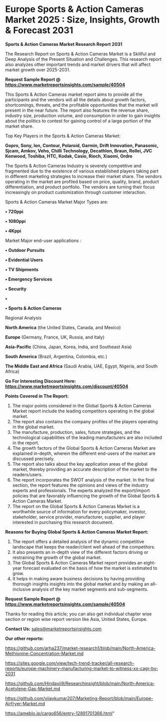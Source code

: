 # Europe  Sports & Action Cameras Market 2025 : Size, Insights, Growth & Forecast 2031

<strong>Sports & Action Cameras Market Research Report 2031</strong>

The Research Report on Sports & Action Cameras Market is a Skillful and Deep Analysis of the Present Situation and Challenges. This research report also analyzes other important trends and market drivers that will affect market growth over 2025-2031.

<strong>Request Sample Report @ <a href=https://www.marketreportsinsights.com/sample/40504>https://www.marketreportsinsights.com/sample/40504</a></strong>

This Sports & Action Cameras market report aims to provide all the participants and the vendors will all the details about growth factors, shortcomings, threats, and the profitable opportunities that the market will present in the near future. The report also features the revenue share, industry size, production volume, and consumption in order to gain insights about the politics to contest for gaining control of a large portion of the market share.

Top Key Players in the Sports & Action Cameras Market:

<strong>Gopro, Sony, Ion, Contour, Polaroid, Garmin, Drift Innovation, Panasonic, Sjcam, Amkov, Veho, Chilli Technology, Decathlon, Braun, Rollei, JVC Kenwood, Toshiba, HTC, Kodak, Casio, Rioch, Xiaomi, Ordro</strong>

The Sports & Action Cameras Industry is severely competitive and fragmented due to the existence of various established players taking part in different marketing strategies to increase their market share. The vendors operating in the market are profiled based on price, quality, brand, product differentiation, and product portfolio. The vendors are turning their focus increasingly on product customization through customer interaction.

Sports & Action Cameras Market Major Types are:

<strong>•  720ppi

•  1080ppi

•  4Kppi</strong>

Market Major end-user applications :

<strong>•  Outdoor Pursuits

•  Evidential Users

•  TV Shipments

•  Emergency Services

•  Security

•  

•  Sports & Action Cameras</strong>

Regional Analysis

</u><strong><b>North America</b></strong> (the United States, Canada, and Mexico)

<strong><b>Europe </b></strong>(Germany, France, UK, Russia, and Italy)

<strong><b>Asia-Pacific</b></strong> (China, Japan, Korea, India, and Southeast Asia)

<strong><b>South America</b></strong> (Brazil, Argentina, Colombia, etc.)

<strong><b>The Middle East and Africa</b></strong> (Saudi Arabia, UAE, Egypt, Nigeria, and South Africa)

<strong>Go For Interesting Discount Here: <a href=https://www.marketreportsinsights.com/discount/40504>https://www.marketreportsinsights.com/discount/40504</a></strong>

<strong>Points Covered in The Report:</strong>
<ol>
  <li>The major points considered in the Global Sports & Action Cameras Market report include the leading competitors operating in the global market.</li>
  <li>The report also contains the company profiles of the players operating in the global market.</li>
  <li>The manufacture, production, sales, future strategies, and the technological capabilities of the leading manufacturers are also included in the report.</li>
  <li>The growth factors of the Global Sports & Action Cameras Market are explained in-depth, wherein the different end-users of the market are discussed precisely.</li>
  <li>The report also talks about the key application areas of the global market, thereby providing an accurate description of the market to the readers/users.</li>
  <li>The report incorporates the SWOT analysis of the market. In the final section, the report features the opinions and views of the industry experts and professionals. The experts analyzed the export/import policies that are favorably influencing the growth of the Global Sports & Action Cameras Market.</li>
  <li>The report on the Global Sports & Action Cameras Market is a worthwhile source of information for every policymaker, investor, stakeholder, service provider, manufacturer, supplier, and player interested in purchasing this research document.</li>
</ol>
<strong>Reasons for Buying Global Sports & Action Cameras Market Report:</strong>

<ol>
  <li>The report offers a detailed analysis of the dynamic competitive landscape that keeps the reader/client well ahead of the competitors.</li>
  <li>It also presents an in-depth view of the different factors driving or restraining the growth of the global market.</li>
  <li>The Global Sports & Action Cameras Market report provides an eight-year forecast evaluated on the basis of how the market is estimated to grow.</li>
  <li>It helps in making aware business decisions by having providing thorough insights insights into the global market and by making an all-inclusive analysis of the key market segments and sub-segments.</li>
</ol>
<strong>Request Sample Report @ <a href=https://www.marketreportsinsights.com/sample/40504>https://www.marketreportsinsights.com/sample/40504</a></strong>


Thanks for reading this article; you can also get individual chapter wise section or region wise report version like Asia, United States, Europe.

<strong>Contact Us:</strong>
sales@marketreportsinsights.com

<strong>Our other reports:</strong>

<a href=https://github.com/arha237/market-research1/blob/main/North-America-Methionine-Concentration-Market.md>https://github.com/arha237/market-research1/blob/main/North-America-Methionine-Concentration-Market.md</a>

<a href=https://sites.google.com/view/tech-trend-tracker/all-research-reports/europe-machinery-manufacturing-market-to-witness-xx-cagr-by-2031>https://sites.google.com/view/tech-trend-tracker/all-research-reports/europe-machinery-manufacturing-market-to-witness-xx-cagr-by-2031</a>

<a href=https://github.com/Hindavii9/Researchinsight/blob/main/North-America-Acetylene-Gas-Market.md>https://github.com/Hindavii9/Researchinsight/blob/main/North-America-Acetylene-Gas-Market.md</a>

<a href=https://github.com/vijaykumar207/Marketing-Report/blob/main/Europe-Airfryer-Market.md>https://github.com/vijaykumar207/Marketing-Report/blob/main/Europe-Airfryer-Market.md</a>

<a href=https://ameblo.jp/cargo656/entry-12891701366.html>https://ameblo.jp/cargo656/entry-12891701366.html</a>"
